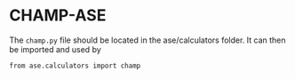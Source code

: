 # CHAMP-ASE

The `champ.py` file should be located in the ase/calculators folder. It can then be imported and used by

```
from ase.calculators import champ
```
